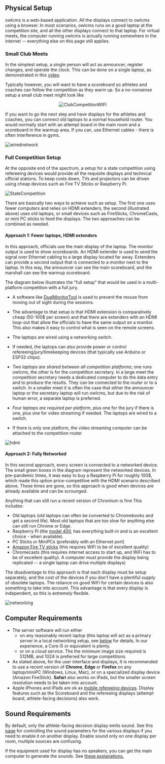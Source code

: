 ## Physical Setup

owlcms is a web-based application.  All the displays connect to owlcms using a browser.  In most scenarios, owlcms runs on a good laptop at the competition site, and all the other displays connect to that laptop.  For virtual meets, the computer running owlcms is actually running somewhere in the internet -- everything else on this page still applies.

### Small Club Meets

In the simplest setup, a single person will act as announcer, register changes, and operate the clock.  This can be done on a single laptop, as demonstrated in this [video](Demo1).

Typically however, you will want to have a scoreboard so athletes and coaches can follow the competition as they warm up.  So a no-nonsense setup a small club meet might look like

<center><img src="img/equipment/ClubCompetitionWIFI.png" alt="ClubCompetitionWIFI" /></center>

If you want to go the next step and have displays for the athletes and coaches, you can connect old laptops to a normal household router.  You would normally start with an attempt board in the main room and a scoreboard in the warmup area.  If you can, use Ethernet cables - there is often interference in gyms.

![wirednetwork](img/equipment/wirednetwork.png)



### Full Competition Setup

At the opposite end of the spectrum, a setup for a state competition using refereeing devices would provide all the requisite displays and technical official stations.  To keep costs down, TVs and projectors can be driven using cheap devices such as Fire TV Sticks or Raspberry Pi.



![StateCompetition](img/equipment/StateCompetition.png)



There are basically two ways to achieve such as setup.  The first one uses fewer computers and relies on HDMI extenders, the second (illustrated above) uses old laptops, or small devices such as FireSticks, ChromeCasts, or mini PC sticks to feed the displays.  The two approaches can be combined as needed.

#### Approach 1: Fewer laptops, HDMI extenders

In this approach, officials use the main display of the laptop.  The monitor output is used to show scoreboards.  An HDMI extender is used to send the signal over Ethernet cabling to a large display located far away.  Extenders can provide a second output that is connected to a monitor next to the laptop.  In this way, the announcer can see the main scoreboard, and the marshall can see the warmup scoreboard.

The diagram below illustrates the "full setup" that would be used in a multi-platform competition with a full jury.

- A software like [DualMonitorTool](https://dualmonitortool.sourceforge.net/) is used to prevent the mouse from moving out of sight during the sessions.

- The advantage to that setup is that HDMI extension is comparatively cheap (50-100$ per screen) and that there are extenders with an HDMI loop-out that allow the officials to have the same output on a monitor. This also makes it easy to control what is seen on the remote screens. 
- The laptops are wired using a networking switch.
- If needed, the laptops can also provide power or control refereeing/jury/timekeeping devices (that typically use Arduino or ESP32 chips).
- *Two laptops are shared between all competition platforms*; one runs owlcms, the other is for the competition secretary. In a large meet the competition secretary needs a dedicated computer to do the data entry and to produce the results.  They can be connected to the router or to a switch.  In a smaller meet it is often the case that either the announcer laptop or the secretary laptop will run owlcms, but due to the risk of human error, a separate laptop is preferred.
- *Four laptops are required per platform*, plus one for the jury if there is one, plus one for video streaming if needed.  The laptops are wired to a switch.
- If there is only one platform, the video streaming computer can be attached to the competition router

![hdmi](EquipmentSetup/images/hdmi.png)

#### Approach 2: Fully Networked

In this second approach, every screen is connected to a networked device.  The small green boxes in the diagram represent the networked devices.  In pre-pandemic times, it was easy to buy a Raspberry Pi for roughly 100$, which made this option price-competitive with the HDMI scenario described above.  These times are gone, so this approach is good when devices are already available and can be scrounged.

Anything that can still run a recent version of Chromium is fine  This includes:

- Old laptops (old laptops can often be converted to Chromebooks and get a second life).  Most old laptops that are too slow for anything else can still run Chrome or Edge.
- Raspberry Pi (the [model 400](https://www.raspberrypi.org/products/raspberry-pi-400/), has everything built-in and is an excellent choice - when available).
- PC Sticks or MiniPCs (preferably with an Ethernet port)
- [Amazon Fire TV sticks](FireTV) (this requires WiFi to be of excellent quality)
- Chromecasts (this requires internet access to start up, and WiFi has to be of excellent quality). A computer must provide the display being replicated -- a single laptop can drive multiple displays)

The disadvantage to this approach is that each display must be setup separately, and the cost of the devices if you don't have a plentiful supply of obsolete laptops.  The reliance on good WiFi for certain devices is also something to take into account. This advantage is that every display is independent, so this is extremely flexible.



![networking](EquipmentSetup/images/networking.png)

## Computer Requirements

- The server software will run either 
  - on any reasonably recent laptop (this laptop will act as a primary server in a local networking setup, see [below](#local-access-over-a-local-network) for details.  In our experience, a Core i5 or equivalent is plenty.
  - or on a cloud service.  The the minimum image size required is 512MB, and 1024 is preferred for large competitions.
- As stated above, for the user interface and displays,  It is recommended to use a recent version of **Chrome**, **Edge** or **Firefox** on any laptop/miniPC (Windows, Linux, Mac), or on a specialized display device (Amazon FireStick).  **Safari** also works on iPads, but the smaller screen resolution needs to be taken into account.
- Apple iPhones and iPads are ok as [mobile refereeing devices](Refereeing#mobile-device-refereeing).   Display features such as the Scoreboard and the refereeing displays (attempt board, athlete-facing decisions) also work.

## Sound Requirements

By default, only the athlete-facing decision display emits sound.  See this [page](Displays#display-settings) for controlling the sound parameters for the various displays if you need to enable it on another display.  Enable sound only on one display per room, multiple sources are confusing.

If the equipment used for display has no speakers, you can get the main computer to generate the sounds.   See [these explanations.](Preparation#associating-an-audio-output-with-a-platform)